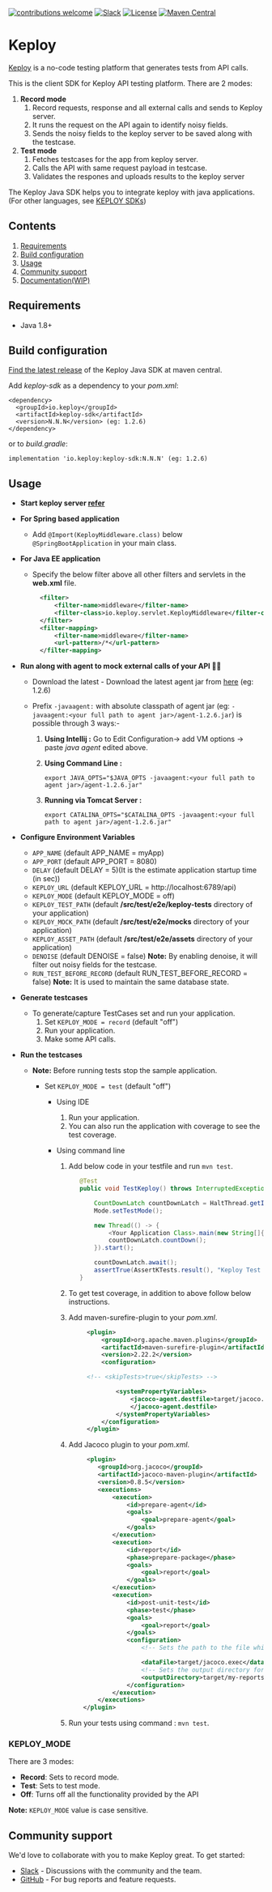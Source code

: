 [![contributions welcome](https://img.shields.io/badge/contributions-welcome-brightgreen?logo=github)](CODE_OF_CONDUCT.md)
[![Slack](.github/slack.svg)](https://join.slack.com/t/keploy/shared_invite/zt-12rfbvc01-o54cOG0X1G6eVJTuI_orSA)
[![License](.github/License-Apache_2.0-blue.svg)](https://opensource.org/licenses/Apache-2.0)
[![Maven Central](https://img.shields.io/maven-central/v/io.keploy/keploy-sdk.svg?label=Maven%20Central)](https://search.maven.org/search?q=g:%22io.keploy%22%20AND%20a:%22keploy-sdk%22)

# Keploy

[Keploy](https://keploy.io) is a no-code testing platform that generates tests from API calls.

This is the client SDK for Keploy API testing platform. There are 2 modes:
1. **Record mode**
    1. Record requests, response and all external calls and sends to Keploy server.
    2. It runs the request on the API again to identify noisy fields.
    3. Sends the noisy fields to the keploy server to be saved along with the testcase.
2. **Test mode**
    1. Fetches testcases for the app from keploy server.
    2. Calls the API with same request payload in testcase.
    3. Validates the respones and uploads results to the keploy server


The Keploy Java SDK helps you to integrate keploy with java applications. (For other languages,
see [KEPLOY SDKs](https://docs.keploy.io/application-development))

## Contents

1. [Requirements](#requirements)
2. [Build configuration](#build-configuration)
3. [Usage](#usage)
4. [Community support](#community-support)
5. [Documentation(WIP)](#documentationwip)

## Requirements

- Java 1.8+

## Build configuration

[Find the latest release](https://search.maven.org/artifact/io.keploy/keploy-sdk) of the Keploy Java SDK at maven
central.

Add *keploy-sdk* as a dependency to your *pom.xml*:

    <dependency>
      <groupId>io.keploy</groupId>
      <artifactId>keploy-sdk</artifactId>
      <version>N.N.N</version> (eg: 1.2.6)
    </dependency>

or to *build.gradle*:

    implementation 'io.keploy:keploy-sdk:N.N.N' (eg: 1.2.6)

## Usage

- **Start keploy server [refer](https://github.com/keploy/keploy#start-keploy-server)**

- **For Spring based application**
    - Add `@Import(KeployMiddleware.class)` below `@SpringBootApplication`  in your main class.
- **For Java EE application**
    - Specify the below filter above all other filters and servlets in the **web.xml** file.
      ```xml
        <filter>
            <filter-name>middleware</filter-name>
            <filter-class>io.keploy.servlet.KeployMiddleware</filter-class>
        </filter>
        <filter-mapping>
            <filter-name>middleware</filter-name>
            <url-pattern>/*</url-pattern>
        </filter-mapping>
      ```

- **Run along with agent to mock external calls of your API 🤩🔥**

    - Download the latest - Download the latest agent jar
      from [here](https://search.maven.org/artifact/io.keploy/keploy-sdk/1.2.6/jar)  (eg: 1.2.6)

    - Prefix `-javaagent:` with absolute classpath of agent jar (eg: `-javaagent:<your full path to agent jar>/agent-1.2.6.jar`) is possible through 3 ways:-

        1. **Using Intellij :** Go to Edit Configuration-> add VM options -> paste _java agent_ edited above.

        2. **Using Command Line :** 
            ```
            export JAVA_OPTS="$JAVA_OPTS -javaagent:<your full path to agent jar>/agent-1.2.6.jar"
            ```

        3. **Running via Tomcat Server :** 
            ```
            export CATALINA_OPTS="$CATALINA_OPTS -javaagent:<your full path to agent jar>/agent-1.2.6.jar"
            ```

- **Configure Environment Variables**
    - `APP_NAME`           (default APP_NAME = myApp)
    - `APP_PORT`           (default APP_PORT = 8080)
    - `DELAY`              (default DELAY = 5)(It is the estimate application startup time (in sec))
    - `KEPLOY_URL`         (default KEPLOY_URL = http://localhost:6789/api)
    - `KEPLOY_MODE`        (default KEPLOY_MODE = off)
    - `KEPLOY_TEST_PATH`         (default **/src/test/e2e/keploy-tests** directory of your application)
    - `KEPLOY_MOCK_PATH`         (default **/src/test/e2e/mocks** directory of your application)
    - `KEPLOY_ASSET_PATH`        (default **/src/test/e2e/assets** directory of your application)
    - `DENOISE`            (default DENOISE = false)
      **Note:** By enabling denoise, it will filter out noisy fields for the testcase.
    - `RUN_TEST_BEFORE_RECORD` (default RUN_TEST_BEFORE_RECORD = false)
      **Note:** It is used to maintain the same database state.


- **Generate testcases**
    - To generate/capture TestCases set  and run your application.
        1. Set `KEPLOY_MODE = record` (default "off")
        2. Run your application.
        3. Make some API calls.

- **Run the testcases**
    - **Note:** Before running tests stop the sample application.

        - Set `KEPLOY_MODE = test` (default "off")
            - Using IDE
                1. Run your application.
                2. You can also run the application with coverage to see the test coverage.

            - Using command line
                1. Add below code in your testfile and run `mvn test`.

                   ```java
                      @Test
                      public void TestKeploy() throws InterruptedException {

                          CountDownLatch countDownLatch = HaltThread.getInstance().getCountDownLatch();
                          Mode.setTestMode();

                          new Thread(() -> {
                              <Your Application Class>.main(new String[]{""});
                              countDownLatch.countDown();
                          }).start();

                          countDownLatch.await();
                          assertTrue(AssertKTests.result(), "Keploy Test Result");
                      }
                   ```     

                2. To get test coverage, in addition to above follow below instructions.

                3. Add maven-surefire-plugin to your *pom.xml*.

                   ```xml 
                        <plugin>
                            <groupId>org.apache.maven.plugins</groupId>
                            <artifactId>maven-surefire-plugin</artifactId>
                            <version>2.22.2</version>
                            <configuration>
  
                        <!-- <skipTests>true</skipTests> -->
  
                                <systemPropertyVariables>
                                    <jacoco-agent.destfile>target/jacoco.exec
                                    </jacoco-agent.destfile>
                                </systemPropertyVariables>
                            </configuration>
                        </plugin>
                   ```  
                4. Add Jacoco plugin to your *pom.xml*.
                      ```xml
                           <plugin>
                              <groupId>org.jacoco</groupId>
                              <artifactId>jacoco-maven-plugin</artifactId>
                              <version>0.8.5</version>
                              <executions>
                                  <execution>
                                      <id>prepare-agent</id>
                                      <goals>
                                          <goal>prepare-agent</goal>
                                      </goals>
                                  </execution>
                                  <execution>
                                      <id>report</id>
                                      <phase>prepare-package</phase>
                                      <goals>
                                          <goal>report</goal>
                                      </goals>
                                  </execution>
                                  <execution>
                                      <id>post-unit-test</id>
                                      <phase>test</phase>
                                      <goals>
                                          <goal>report</goal>
                                      </goals>
                                      <configuration>
                                          <!-- Sets the path to the file which contains the execution data. -->
    
                                          <dataFile>target/jacoco.exec</dataFile>
                                          <!-- Sets the output directory for the code coverage report. -->
                                          <outputDirectory>target/my-reports</outputDirectory>
                                      </configuration>
                                  </execution>
                              </executions>
                          </plugin>
                      ```
                5. Run your tests using command : `mvn test`.


### KEPLOY_MODE
There are 3 modes:
- **Record**: Sets to record mode.
- **Test**: Sets to test mode.
- **Off**: Turns off all the functionality provided by the API

**Note:** `KEPLOY_MODE` value is case sensitive.


## Community support

We'd love to collaborate with you to make Keploy great. To get started:

* [Slack](https://join.slack.com/t/keploy/shared_invite/zt-12rfbvc01-o54cOG0X1G6eVJTuI_orSA) - Discussions with the
  community and the team.
* [GitHub](https://github.com/keploy/java-sdk/issues) - For bug reports and feature requests.

